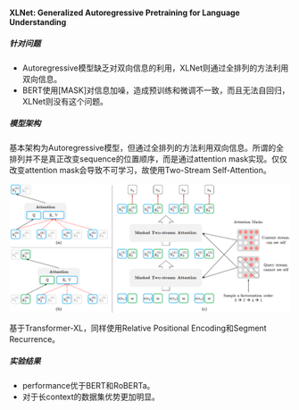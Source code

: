 #### XLNet: Generalized Autoregressive Pretraining for Language Understanding

##### 针对问题

* Autoregressive模型缺乏对双向信息的利用，XLNet则通过全排列的方法利用双向信息。
* BERT使用[MASK]对信息加噪，造成预训练和微调不一致，而且无法自回归，XLNet则没有这个问题。

##### 模型架构

基本架构为Autoregressive模型，但通过全排列的方法利用双向信息。所谓的全排列并不是真正改变sequence的位置顺序，而是通过attention mask实现。仅仅改变attention mask会导致不可学习，故使用Two-Stream Self-Attention。

![attention](asset/attention.png)

基于Transformer-XL，同样使用Relative Positional Encoding和Segment Recurrence。

##### 实验结果

* performance优于BERT和RoBERTa。
* 对于长context的数据集优势更加明显。
